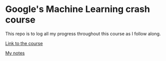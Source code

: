# Google's Machine Learning crash course

This repo is to log all my progress throughout this course as I follow along.

<a href="https://developers.google.com/machine-learning/crash-course">Link to the course</a>

<a href="">My notes</a>